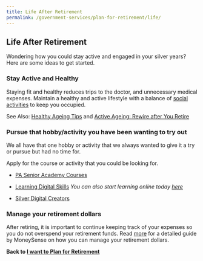 ```yaml
---
title: Life After Retirement
permalink: /government-services/plan-for-retirement/life/
---
```


## Life After Retirement

Wondering how you could stay active and engaged in your silver years? Here are some ideas to get started.


### Stay Active and Healthy

Staying fit and healthy reduces trips to the doctor, and unnecessary medical expenses. Maintain a healthy and active lifestyle with a balance of <a href="https://www.healthhub.sg/live-healthy/1382/rewire-after-you-retire" target="_blank">social activities</a> to keep you occupied. 

See Also: <a href="https://www.healthhub.sg/programmes/51/Healthy_Ageing" target="_blank">Healthy Ageing Tips</a> and <a href="https://www.healthhub.sg/live-healthy/1382/rewire-after-you-retire" target="_blank">Active Ageing: Rewire after You Retire</a>


### Pursue that hobby/activity you have been wanting to try out

We all have that one hobby or activity that we always wanted to give it a try or pursue but had no time for.

Apply for the course or activity that you could be looking for.

- <a href="https://www.pa.gov.sg/our-programmes/lifeskills-and-lifestyle/senior-academy" target="_blank">PA Senior Academy Courses</a>

- <a href="https://imsilver.imda.gov.sg/learn-digital-skills/attend-classes/digital-pods/" target="_blank">Learning Digital Skills</a>
*You can also start learning online today <a href="https://imsilver.imda.gov.sg/seniors-go-digital/3-tiers-of-digital-skills" target="_blank">here</a>*

- <a href="https://www.ntuclearninghub.com/silver-digital-creators/" target="_blank">Silver Digital Creators</a>


### Manage your retirement dollars

After retiring, it is important to continue keeping track of your expenses so you do not overspend your retirement funds. Read <a href="https://www.moneysense.gov.sg/articles/2018/10/managing-your-retirement-dollars" target="_blank">more</a> for a detailed guide by MoneySense on how you can manage your retirement dollars.



**Back to [I want to Plan for Retirement](/government-services/plan-for-retirement/overview/)**


